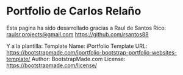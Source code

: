 # Portfolio de Carlos Relaño

Esta pagina ha sido desarrollado gracias a Raul de Santos Rico:
raulsr.projects@gmail.com
https://github.com/rsantos88

Y a la plantilla:
Template Name: iPortfolio
Template URL: https://bootstrapmade.com/iportfolio-bootstrap-portfolio-websites-template/
Author: BootstrapMade.com
License: https://bootstrapmade.com/license/
